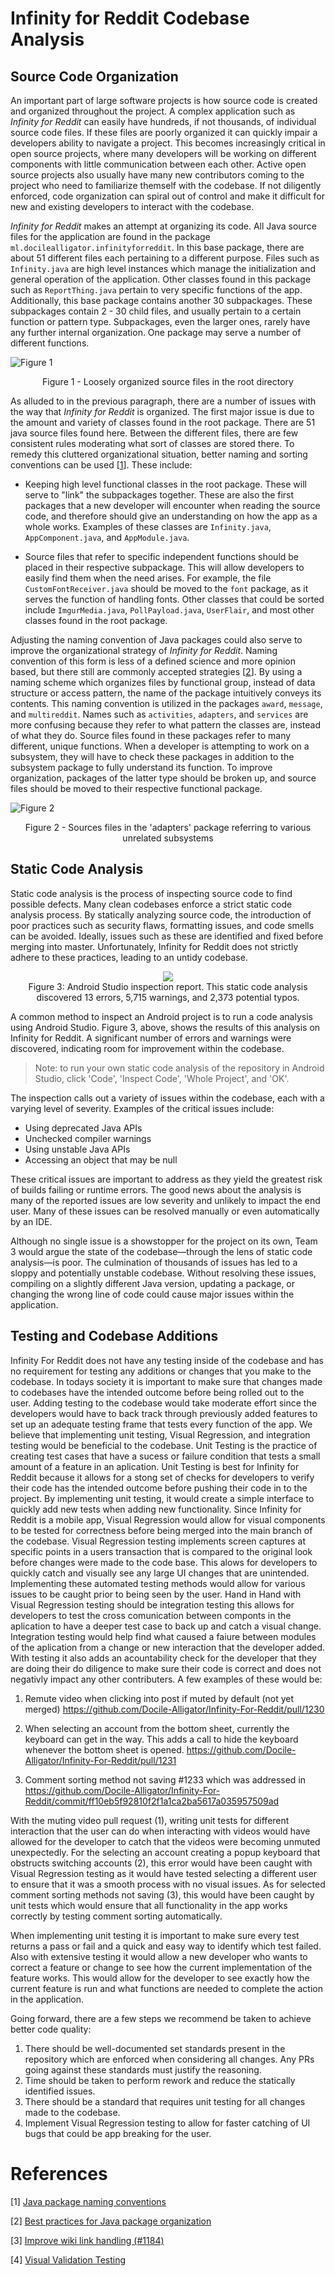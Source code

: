 # Infinity for Reddit Codebase Analysis

## Source Code Organization

An important part of large software projects is how source code is created and organized throughout the project. A complex application such as *Infinity for Reddit* can easily have hundreds, if not thousands, of individual source code files. If these files are poorly organized it can quickly impair a developers ability to navigate a project. This becomes increasingly critical in open source projects, where many developers will be working on different components with little communication between each other. Active open source projects also usually have many new contributors coming to the project who need to familiarize themself with the codebase. If not diligently enforced, code organization can spiral out of control and make it difficult for new and existing developers to interact with the codebase.

*Infinity for Reddit* makes an attempt at organizing its code. All Java source files for the application are found in the package `ml.docilealligator.infinityforreddit`. In this base package, there are about 51 different files each pertaining to a different purpose. Files such as `Infinity.java` are high level instances which manage the initialization and general operation of the application. Other classes found in this package such as `ReportThing.java` pertain to very specific functions of the app. Additionally, this base package contains another 30 subpackages. These subpackages contain 2 - 30 child files, and usually pertain to a certain function or pattern type. Subpackages, even the larger ones, rarely have any further internal organization. One package may serve a number of different functions.

![Figure 1](./assets/root-directory.png)
<p align = "center">
Figure 1 - Loosely organized source files in the root directory
</p>

As alluded to in the previous paragraph, there are a number of issues with the way that *Infinity for Reddit* is organized. The first major issue is due to the amount and variety of classes found in the root package. There are 51 java source files found here. Between the different files, there are few consistent rules moderating what sort of classes are stored there. To remedy this cluttered organizational situation, better naming and sorting conventions can be used [[1](#references)]. These include:

- Keeping high level functional classes in the root package. These will serve to "link" the subpackages together. These are also the first packages that a new developer will encounter when reading the source code, and therefore should give an understanding on how the app as a whole works. Examples of these classes are `Infinity.java`, `AppComponent.java`, and `AppModule.java`.

- Source files that refer to specific independent functions should be placed in their respective subpackage. This will allow developers to easily find them when the need arises. For example, the file `CustomFontReceiver.java` should be moved to the `font` package, as it serves the function of handling fonts. Other classes that could be sorted include `ImgurMedia.java`, `PollPayload.java`, `UserFlair`, and most other classes found in the root package.

Adjusting the naming convention of Java packages could also serve to improve the organizational strategy of *Infinity for Reddit*. Naming convention of this form is less of a defined science and more opinion based, but there still are commonly accepted strategies [[2](#references)]. By using a naming scheme which organizes files by functional group, instead of data structure or access pattern, the name of the package intuitively conveys its contents. This naming convention is utilized in the packages `award`, `message`, and `multireddit`. Names such as `activities`, `adapters`, and `services` are more confusing because they refer to what pattern the classes are, instead of what they do. Source files found in these packages refer to many different, unique functions. When a developer is attempting to work on a subsystem, they will have to check these packages in addition to the subsystem package to fully understand its function. To improve organization, packages of the latter type should be broken up, and source files should be moved to their respective functional package.

![Figure 2](./assets/adapters.png)

<p align = "center">
Figure 2 - Sources files in the 'adapters' package referring to various unrelated subsystems
</p>

## Static Code Analysis

Static code analysis is the process of inspecting source code to find possible defects. Many clean codebases enforce a strict static code analysis process. By statically analyzing source code, the introduction of poor practices such as security flaws, formatting issues, and code smells can be avoided. Ideally, issues such as these are identified and fixed before merging into master. Unfortunately, Infinity for Reddit does not strictly adhere to these practices, leading to an untidy codebase.


<p align = "center">
<img src="./assets/android-studio-inspection-report.png"/><br>
Figure 3: Android Studio inspection report. This static code analysis discovered 13 errors, 5,715 warnings, and 2,373 potential typos.
</p>


A common method to inspect an Android project is to run a code analysis using Android Studio. Figure 3, above, shows the results of this analysis on Infinity for Reddit. A significant number of errors and warnings were discovered, indicating room for improvement within the codebase.

> Note: to run your own static code analysis of the repository in Android Studio, click 'Code', 'Inspect Code', 'Whole Project', and 'OK'.

The inspection calls out a variety of issues within the codebase, each with a varying level of severity. Examples of the critical issues include:
- Using deprecated Java APIs
- Unchecked compiler warnings
- Using unstable Java APIs
- Accessing an object that may be null

These critical issues are important to address as they yield the greatest risk of builds failing or runtime errors. The good news about the analysis is many of the reported issues are low severity and unlikely to impact the end user. Many of these issues can be resolved manually or even automatically by an IDE.

Although no single issue is a showstopper for the project on its own, Team 3 would argue the state of the codebase—through the lens of static code analysis—is poor. The culmination of thousands of issues has led to a sloppy and potentially unstable codebase. Without resolving these issues, compiling on a slightly different Java version, updating a package, or changing the wrong line of code could cause major issues within the application.

## Testing and Codebase Additions
Infinity For Reddit does not have any testing inside of the codebase and has no requirement for testing any additions or changes that you make to the codebase. In todays society it is important to make sure that changes made to codebases have the intended outcome before being rolled out to the user. Adding testing to the codebase would take moderate effort since the developers would have to back track through previously added features to set up an adequate testing frame that tests every function of the app. We believe that implementing unit testing, Visual Regression, and integration testing would be beneficial to the codebase. Unit Testing is the practice of creating test cases that have a sucess or failure condition that tests a small amount of a feature in an aplication. Unit Testing is best for Infinity for Reddit because it allows for a stong set of checks for developers to verify their code has the intended outcome before pushing their code in to the project. By implementing unit testing, it would create a simple interface to quickly add new tests when adding new functionality. Since Infinity for Reddit is a mobile app, Visual Regression would allow for visual components to be tested for correctness before being merged into the main branch of the codebase. Visual Regression testing implements screen captures at specific points in a users transaction that is compared to the original look before changes were made to the code base. This alows for developers to quickly catch and visually see any large UI changes that are unintended. Implementing these automated testing methods would allow for various issues to be caught prior to being seen by the user. Hand in Hand with Visual Regression testing should be integration testing this allows for developers to test the cross comunication between componts in the aplication to have a deeper test case to back up and catch a visual change. Integration testing would help find what caused a faiure between modules of the aplication from a change or new interaction that the developer added. With testing it also adds an acountability check for the developer that they are doing their do diligence to make sure their code is correct and does not negativly impact any other contributers. A few examples of these would be: 

1. Remute video when clicking into post if muted by default (not yet merged) https://github.com/Docile-Alligator/Infinity-For-Reddit/pull/1230

2. When selecting an account from the bottom sheet, currently the keyboard can get in the way. This adds a call to hide the keyboard whenever the bottom sheet is opened. https://github.com/Docile-Alligator/Infinity-For-Reddit/pull/1231

3. Comment sorting method not saving #1233 which was addressed in https://github.com/Docile-Alligator/Infinity-For-Reddit/commit/ff10eb5f92810f2f1a1ca2ba5617a035957509ad

With the muting video pull request (1), writing unit tests for different interaction that the user can do when interacting with videos would have allowed for the developer to catch that the videos were becoming unmuted unexpectedly. For the selecting an account creating a popup keyboard that obstructs switching accounts (2), this error would have been caught with Visual Regression testing as it would have tested selecting a different user to ensure that it was a smooth process with no visual issues. As for selected comment sorting methods not saving (3), this would have been caught by unit tests which would ensure that all functionality in the app works correctly by testing comment sorting automatically.

When implementing unit testing it is important to make sure every test returns a pass or fail and a quick and easy way to identify which test failed. Also with extensive testing it would allow a new developer who wants to correct a feature or change to see how the current implementation of the feature works. This would allow for the developer to see exactly how the current feature is run and what functions are needed to complete the action in the application.

Going forward, there are a few steps we recommend be taken to achieve better code quality:

1. There should be well-documented set standards present in the repository which are enforced when considering all changes. Any PRs going against these standards must justify the reasoning.
2. Time should be taken to perform rework and reduce the statically identified issues.
3. There should be a standard that requires unit testing for all changes made to the codebase.
4. Implement Visual Regression testing to allow for faster catching of UI bugs that could be app breaking for the user.

# References

[1] [Java package naming conventions](https://www.geeksforgeeks.org/java-naming-conventions/)

[2] [Best practices for Java package organization](https://stackoverflow.com/questions/3226282/are-there-best-practices-for-java-package-organization)

[3] [Improve wiki link handling (#1184)](https://github.com/Docile-Alligator/Infinity-For-Reddit/pull/1184)

[4] [Visual Validation Testing](https://www.softwaretestinghelp.com/visual-validation-testing/)
